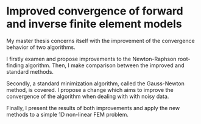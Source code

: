 # Improved convergence of forward and inverse finite element models

My master thesis concerns itself with the improvement of the convergence behavior of two algorithms.   

I firstly examen and propose improvements to the Newton-Raphson root-finding algorithm. Then, I make comparison between the improved and standard methods.

Secondly, a standard minimization algorithm, called the Gauss-Newton method, is covered. I propose a change which aims to improve the convergence of the algorithm when dealing with with noisy data.

Finally, I present the results of both improvements and apply the new methods to a simple 1D non-linear FEM problem.
